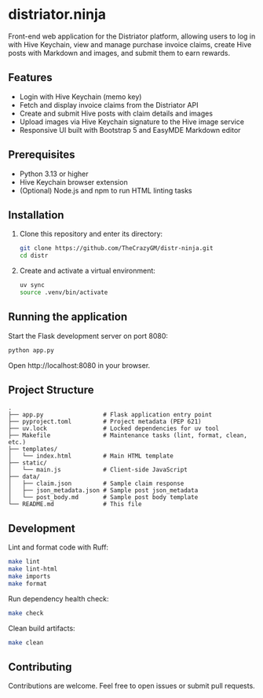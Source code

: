 # distriator.ninja

Front-end web application for the Distriator platform, allowing users to log in with Hive Keychain,
view and manage purchase invoice claims, create Hive posts with Markdown and images, and submit them
to earn rewards.

## Features

- Login with Hive Keychain (memo key)
- Fetch and display invoice claims from the Distriator API
- Create and submit Hive posts with claim details and images
- Upload images via Hive Keychain signature to the Hive image service
- Responsive UI built with Bootstrap 5 and EasyMDE Markdown editor

## Prerequisites

- Python 3.13 or higher
- Hive Keychain browser extension
- (Optional) Node.js and npm to run HTML linting tasks

## Installation

1. Clone this repository and enter its directory:

   ```bash
   git clone https://github.com/TheCrazyGM/distr-ninja.git
   cd distr
   ```

2. Create and activate a virtual environment:

   ```bash
   uv sync
   source .venv/bin/activate
   ```

## Running the application

Start the Flask development server on port 8080:

```bash
python app.py
```

Open http://localhost:8080 in your browser.

## Project Structure

```
.
├── app.py                 # Flask application entry point
├── pyproject.toml         # Project metadata (PEP 621)
├── uv.lock                # Locked dependencies for uv tool
├── Makefile               # Maintenance tasks (lint, format, clean, etc.)
├── templates/
│   └── index.html         # Main HTML template
├── static/
│   └── main.js            # Client-side JavaScript
├── data/
│   ├── claim.json         # Sample claim response
│   ├── json_metadata.json # Sample post json_metadata
│   └── post_body.md       # Sample post body template
└── README.md              # This file
```

## Development

Lint and format code with Ruff:

```bash
make lint
make lint-html
make imports
make format
```

Run dependency health check:

```bash
make check
```

Clean build artifacts:

```bash
make clean
```

## Contributing

Contributions are welcome. Feel free to open issues or submit pull requests.
